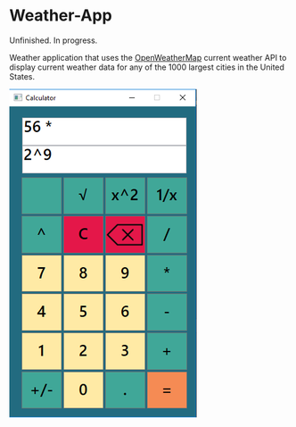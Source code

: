 # Weather-App
Unfinished. In progress.

Weather application that uses the <a href="https://openweathermap.org/">OpenWeatherMap</a> current weather API to display current weather data for any of the 1000 largest cities in the United States.

![alt text](https://github.com/JustinTracy/WPF-Calculator/blob/master/Calculator/images/example.PNG?raw=true)
